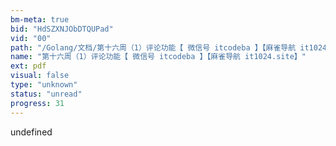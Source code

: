 ```yaml
---
bm-meta: true
bid: "HdSZXNJObDTQUPad"
vid: "00"
path: "/Golang/文档/第十六周（1）评论功能【 微信号 itcodeba 】【麻雀导航 it1024.site】.pdf"
name: "第十六周（1）评论功能【 微信号 itcodeba 】【麻雀导航 it1024.site】"
ext: pdf
visual: false
type: "unknown"
status: "unread"
progress: 31
---
```

undefined